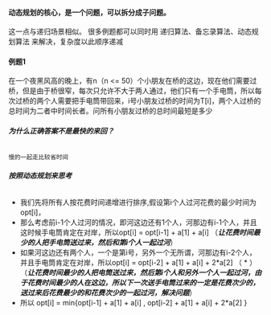 ####  动态规划的核心，是一个问题，可以拆分成子问题。   
这一点与递归场景相似。
很多例题都可以同时用 递归算法、备忘录算法、动态规划算法 来解决，复杂度以此顺序递减


#### 例题1
在一个夜黑风高的晚上，有n（n <= 50）个小朋友在桥的这边，现在他们需要过桥，但是由于桥很窄，每次只允许不大于两人通过，他们只有一个手电筒，所以每次过桥的两个人需要把手电筒带回来，i号小朋友过桥的时间为T[i]，两个人过桥的总时间为二者中时间长者。问所有小朋友过桥的总时间最短是多少


######  **为什么正确答案不是最快的来回？**       
`慢的一起走比较省时间`
######  **按照动态规划来思考**   
* 我们先将所有人按花费时间递增进行排序,假设第i个人过河花费的最少时间为opt[i]，
* 那么考虑前i-1个人过河的情况，即河这边还有1个人，河那边有i-1个人，并且这时候手电筒肯定在对岸，所以opt[i] = opt[i-1] + a[1] + a[i] （***让花费时间最少的人把手电筒送过来，然后和第i个人一起过河***）
* 如果河这边还有两个人，一个是第i号，另外一个无所谓，河那边有i-2个人，并且手电筒肯定在对岸，所以opt[i] = opt[i-2] + a[1] + a[i] + 2*a[2] （ * ）（***让花费时间最少的人把电筒送过来，然后第i个人和另外一个人一起过河，由于花费时间最少的人在这边，所以下一次送手电筒过来的一定是花费次少的，送过来后花费最少的和花费次少的一起过河，解决问题***）
*  所以 opt[i] = min{opt[i-1] + a[1] + a[i] , opt[i-2] + a[1] + a[i] + 2*a[2] }   
